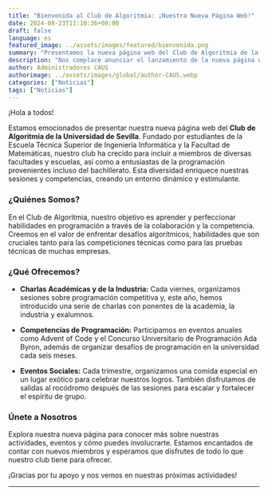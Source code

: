 ```yaml
---
title: "Bienvenida al Club de Algoritmia: ¡Nuestra Nueva Página Web!"
date: 2024-08-23T11:10:36+08:00
draft: false
language: es
featured_image: ../assets/images/featured/bienvenida.png
summary: "Presentamos la nueva página web del Club de Algoritmia de la Universidad de Sevilla. Descubre nuestras actividades, eventos y cómo puedes unirte a nosotros."
description: "Nos complace anunciar el lanzamiento de la nueva página web del Club de Algoritmia de la Universidad de Sevilla. En esta publicación, te presentamos nuestra misión, nuestras actividades principales, y cómo puedes formar parte de esta apasionante comunidad dedicada a la programación y la resolución de problemas algorítmicos."
author: Administradores CAUS
authorimage: ../assets/images/global/author-CAUS.webp
categories: ["Noticias"]
tags: ["Noticias"]
---
```


<!-- ## Bienvenida al Club de Algoritmia -->

¡Hola a todos!

Estamos emocionados de presentar nuestra nueva página web del **Club de Algoritmia de la Universidad de Sevilla**. Fundado por estudiantes de la Escuela Técnica Superior de Ingeniería Informática y la Facultad de Matemáticas, nuestro club ha crecido para incluir a miembros de diversas facultades y escuelas, así como a entusiastas de la programación provenientes incluso del bachillerato. Esta diversidad enriquece nuestras sesiones y competencias, creando un entorno dinámico y estimulante.

### ¿Quiénes Somos?

En el Club de Algoritmia, nuestro objetivo es aprender y perfeccionar habilidades en programación a través de la colaboración y la competencia. Creemos en el valor de enfrentar desafíos algorítmicos, habilidades que son cruciales tanto para las competiciones técnicas como para las pruebas técnicas de muchas empresas.

### ¿Qué Ofrecemos?

- **Charlas Académicas y de la Industria:** Cada viernes, organizamos sesiones sobre programación competitiva y, este año, hemos introducido una serie de charlas con ponentes de la academia, la industria y exalumnos.

- **Competencias de Programación:** Participamos en eventos anuales como Advent of Code y el Concurso Universitario de Programación Ada Byron, además de organizar desafíos de programación en la universidad cada seis meses.

- **Eventos Sociales:** Cada trimestre, organizamos una comida especial en un lugar exótico para celebrar nuestros logros. También disfrutamos de salidas al rocódromo después de las sesiones para escalar y fortalecer el espíritu de grupo.

### Únete a Nosotros

Explora nuestra nueva página para conocer más sobre nuestras actividades, eventos y cómo puedes involucrarte. Estamos encantados de contar con nuevos miembros y esperamos que disfrutes de todo lo que nuestro club tiene para ofrecer.

¡Gracias por tu apoyo y nos vemos en nuestras próximas actividades!

---
